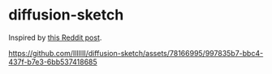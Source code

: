 # diffusion-sketch

Inspired by [this Reddit post](https://www.reddit.com/r/StableDiffusion/comments/12pcbne/i_mad_a_python_script_the_lets_you_scribble_with/).


https://github.com/IlIllII/diffusion-sketch/assets/78166995/997835b7-bbc4-437f-b7e3-6bb537418685

